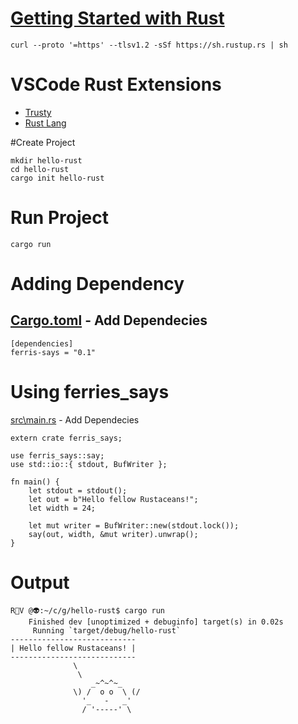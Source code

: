 
# [Getting Started with Rust](https://www.rust-lang.org/learn/get-started)

```
curl --proto '=https' --tlsv1.2 -sSf https://sh.rustup.rs | sh
```
# VSCode Rust Extensions

- [Trusty](https://marketplace.visualstudio.com/items?itemName=polypus74.trusty-rusty-snippets)
- [Rust Lang](https://marketplace.visualstudio.com/items?itemName=rust-lang.rust)

#Create Project
```
mkdir hello-rust
cd hello-rust
cargo init hello-rust
```

# Run Project
```
cargo run
```


# Adding Dependency

[Cargo.toml](Cargo.toml) - Add Dependecies
----------
```
[dependencies]
ferris-says = "0.1"
```

# Using ferries_says

[src\main.rs](main.rs) - Add Dependecies

```
extern crate ferris_says;

use ferris_says::say;
use std::io::{ stdout, BufWriter };

fn main() {
    let stdout = stdout();
    let out = b"Hello fellow Rustaceans!";
    let width = 24;

    let mut writer = BufWriter::new(stdout.lock());
    say(out, width, &mut writer).unwrap();
}
```

# Output

```
R🤡V @👽:~/c/g/hello-rust$ cargo run                                 
    Finished dev [unoptimized + debuginfo] target(s) in 0.02s
     Running `target/debug/hello-rust`
----------------------------
| Hello fellow Rustaceans! |
----------------------------
              \
               \
                  _~^~^~_
              \) /  o o  \ (/
                '_   -   _'
                / '-----' \
```